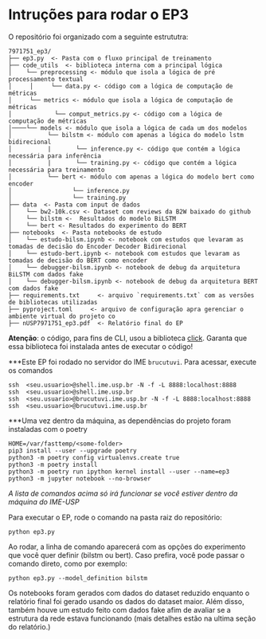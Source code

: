 # Intruções para rodar o EP3

O repositório foi organizado com a seguinte estrututra:

```
7971751_ep3/
├── ep3.py  <- Pasta com o fluxo principal de treinamento
├── code_utils  <- biblioteca interna com a principal lógica 
│    └── preprocessing <- módulo que isola a lógica de pré processamento textual
│     │     └── data.py <- código com a lógica de computação de métricas
│     └── metrics <- módulo que isola a lógica de computação de métricas
│            └── comput_metrics.py <- código com a lógica de computação de métricas
│────└── models <- módulo que isola a lógica de cada um dos modelos 
│          └── bilstm <- módulo com apenas a lógica do modelo lstm bidirecional 
│          |       └── inference.py <- código que contém a lógica necessária para inferência  
│          |       └── training.py <- código que contém a lógica necessária para treinamento
│          └── bert <- módulo com apenas a lógica do modelo bert como encoder
│                 └── inference.py 
│                 └── training.py 
├── data  <- Pasta com input de dados
│    └── bw2-10k.csv <- Dataset com reviews da B2W baixado do github
│    └── bilstm <-  Resultados do modelo BiLSTM
│    └── bert <- Resultados do experimento do BERT
├── notebooks  <- Pasta notebooks de estudo
│    └── estudo-bilsm.ipynb <- notebook com estudos que levaram as tomadas de decisão do Encoder Decoder Bidirecional
│    └── estudo-bert.ipynb <- notebook com estudos que levaram as tomadas de decisão do BERT como encoder
│    └── debugger-bilsm.ipynb <- notebook de debug da arquitetura BiLSTM com dados fake
│    └── debugger-bilsm.ipynb <- notebook de debug da arquitetura BERT com dados fake
├── requirements.txt     <- arquivo `requirements.txt` com as versões de bibliotecas utilizadas
├── pyproject.toml     <- arquivo de configuração apra gerenciar o ambiente virtual do projeto co
├── nUSP7971751_ep3.pdf  <- Relatório final do EP
```

**Atenção**: o código, para fins de CLI, usou a biblioteca [click](https://github.com/pallets/click). Garanta que essa biblioteca foi instalada antes de executar o código!

***Este EP foi rodado no servidor do IME `brucutuvi`. Para acessar, execute os comandos
```
ssh  <seu.usuario>@shell.ime.usp.br -N -f -L 8888:localhost:8888
ssh  <seu.usuario>@shell.ime.usp.br
ssh  <seu.usuario>@brucutuvi.ime.usp.br -N -f -L 8888:localhost:8888
ssh  <seu.usuario>@brucutuvi.ime.usp.br
```
***Uma vez dentro da máquina, as dependências do projeto foram instaladas com o poetry
```
HOME=/var/fasttemp/<some-folder>
pip3 install --user --upgrade poetry
python3 -m poetry config virtualenvs.create true
python3 -m poetry install
python3 -m poetry run ipython kernel install --user --name=ep3
python3 -m jupyter notebook --no-browser
```
*A lista de comandos acima só irá funcionar se você estiver dentro da máquina do IME-USP*


Para executar o EP, rode o comando na pasta raiz do repositório:
```
python ep3.py
```

Ao rodar, a linha de comando aparecerá com as opções do experimento que você quer definir (bilstm ou bert). Caso prefira, você pode passar o comando direto, como por exemplo:

```
python ep3.py --model_definition bilstm
```

Os notebooks foram gerados com dados do dataset reduzido enquanto o relatório final foi gerado usando os dados do dataset maior. Além disso, também houve um estudo feito com dados fake afim de avaliar se a estrutura da rede estava funcionando (mais detalhes estão na ultima seção do relatório.)


